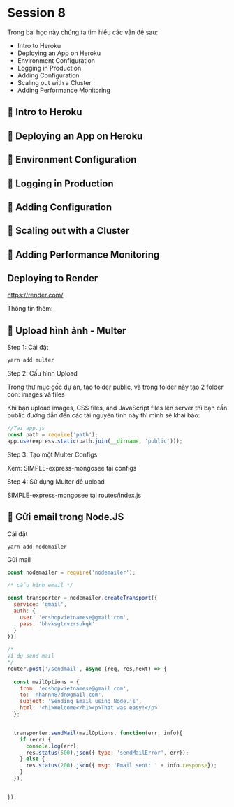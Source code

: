 # Session 8

Trong bài học này chúng ta tìm hiểu các vấn đề sau:

- Intro to Heroku
- Deploying an App on Heroku
- Environment Configuration
- Logging in Production
- Adding Configuration 
- Scaling out with a Cluster
- Adding Performance Monitoring


## 💛 Intro to Heroku

## 💛 Deploying an App on Heroku

## 💛 Environment Configuration

## 💛 Logging in Production

## 💛 Adding Configuration 

## 💛 Scaling out with a Cluster

## 💛 Adding Performance Monitoring


## Deploying to Render

https://render.com/


Thông tin thêm:

## 💛 Upload hình ảnh - Multer

Step 1: Cài đặt

```bash
yarn add multer
```

Step 2: Cấu hình Upload

Trong thư mục gốc dự án, tạo folder public, và trong folder này tạo 2 folder con: images và files


Khi bạn upload images, CSS files, and JavaScript files lên server thì bạn cần public đường dẫn đến các tài nguyên tĩnh này thì mình sẽ khai báo:

```js
//Tại app.js
const path = require('path');
app.use(express.static(path.join(__dirname, 'public')));
```


Step 3: Tạo một Multer Configs


Xem: SIMPLE-express-mongosee tại configs


Step 4: Sử dụng Multer để upload

SIMPLE-express-mongosee tại routes/index.js

## 💛 Gửi email trong Node.JS

Cài đặt 

```bash
yarn add nodemailer
```

Gửi mail


```js
const nodemailer = require('nodemailer');

/* cấu hình email */

const transporter = nodemailer.createTransport({
  service: 'gmail',
  auth: {
    user: 'ecshopvietnamese@gmail.com',
    pass: 'bhvksgtrvzrsukqk'
  }
});

/* 
Ví dụ send mail
*/
router.post('/sendmail', async (req, res,next) => {
  
  const mailOptions = {
    from: 'ecshopvietnamese@gmail.com',
    to: 'nhannn87dn@gmail.com',
    subject: 'Sending Email using Node.js',
    html: '<h1>Welcome</h1><p>That was easy!</p>'
  };


  transporter.sendMail(mailOptions, function(err, info){
    if (err) {
      console.log(err);
      res.status(500).json({ type: 'sendMailError', err});
    } else {
      res.status(200).json({ msg: 'Email sent: ' + info.response});
    }
  });


});
```
